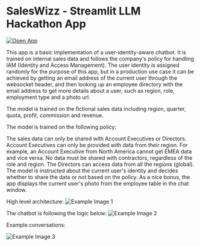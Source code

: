 # SalesWizz - Streamlit LLM Hackathon App

[![Open App](https://static.streamlit.io/badges/streamlit_badge_black_white.svg)](https://saleswizz.streamlit.app/)

This app is a basic implementation of a user-identity-aware chatbot. It is trained on internal sales data and follows the company's policy for handling IAM (Identity and Access Management). The user identity is assigned randomly for the purpose of this app, but in a production use case it can be achieved by getting an email address of the current user through the websocket header, and then looking up an employee directory with the email address to get more details about a user, such as region, role, employment type and a photo url.

The model is trained on the fictional sales data including region, quarter, quota, profit, commission and revenue.

The model is trained on the following policy:

The sales data can only be shared with Account Executives or Directors.
Account Executives can only be provided with data from their region. For example, an Account Executive from North America cannot get EMEA data and vice versa.
No data must be shared with contractors, regardless of the role and region.
The Directors can access data from all the regions (global).
The model is instructed about the current user's identity and decides whether to share the data or not based on the policy. As a nice bonus, the app displays the current user's photo from the employee table in the chat window.

High level architecture:
![Example Image 1](https://i.postimg.cc/VvhPYqLz/saleswizz-diagram.png)


The chatbot is following the logic below:
![Example Image 2](https://i.postimg.cc/K86N8M3h/model-logic.png)


Example conversations:

![Example Image 3](https://i.postimg.cc/DySHTh9g/saleswizz-sample.png)
